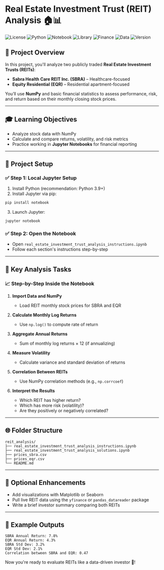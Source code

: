 # Real Estate Investment Trust (REIT) Analysis 🏠📊

![License](https://img.shields.io/badge/license-MIT-blue)
![Python](https://img.shields.io/badge/made%20with-Python-3776AB)
![Notebook](https://img.shields.io/badge/Notebook-Jupyter-yellow)
![Library](https://img.shields.io/badge/NumPy-enabled-orange)
![Finance](https://img.shields.io/badge/Analysis-REIT%20Returns-lightblue)
![Data](https://img.shields.io/badge/Data-SBRA%20%26%20EQR-lightgrey)
![Version](https://img.shields.io/badge/version-1.0-green)

## 📅 Project Overview
In this project, you'll analyze two publicly traded **Real Estate Investment Trusts (REITs)**:

- **Sabra Health Care REIT Inc. (SBRA)** – Healthcare-focused
- **Equity Residential (EQR)** – Residential apartment-focused

You’ll use **NumPy** and basic financial statistics to assess performance, risk, and return based on their monthly closing stock prices.

---

## 🎓 Learning Objectives
- Analyze stock data with NumPy
- Calculate and compare returns, volatility, and risk metrics
- Practice working in **Jupyter Notebooks** for financial reporting

---

## 🔹 Project Setup

### ✅ Step 1: Local Jupyter Setup
1. Install Python (recommendation: Python 3.9+)
2. Install Jupyter via pip:
```bash
pip install notebook
```
3. Launch Jupyter:
```bash
jupyter notebook
```

### ✅ Step 2: Open the Notebook
- Open `real_estate_investment_trust_analysis_instructions.ipynb`
- Follow each section's instructions step-by-step

---

## 🔢 Key Analysis Tasks

### 📈 Step-by-Step Inside the Notebook

1. **Import Data and NumPy**
   - Load REIT monthly stock prices for SBRA and EQR

2. **Calculate Monthly Log Returns**
   - Use `np.log()` to compute rate of return

3. **Aggregate Annual Returns**
   - Sum of monthly log returns × 12 (if annualizing)

4. **Measure Volatility**
   - Calculate variance and standard deviation of returns

5. **Correlation Between REITs**
   - Use NumPy correlation methods (e.g., `np.corrcoef`)

6. **Interpret the Results**
   - Which REIT has higher return?
   - Which has more risk (volatility)?
   - Are they positively or negatively correlated?

---

## 🌐 Folder Structure
```plaintext
reit_analysis/
├── real_estate_investment_trust_analysis_instructions.ipynb
├── real_estate_investment_trust_analysis_solutions.ipynb
├── prices_sbra.csv
├── prices_eqr.csv
└── README.md
```

---

## 🚀 Optional Enhancements
- Add visualizations with Matplotlib or Seaborn
- Pull live REIT data using the `yfinance` or `pandas_datareader` package
- Write a brief investor summary comparing both REITs

---

## 📄 Example Outputs
```
SBRA Annual Return: 7.8%
EQR Annual Return: 4.3%
SBRA Std Dev: 3.2%
EQR Std Dev: 2.1%
Correlation between SBRA and EQR: 0.47
```

Now you're ready to evaluate REITs like a data-driven investor 🧹!

